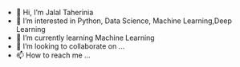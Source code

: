 - 👋 Hi, I’m Jalal Taherinia
- 👀 I’m interested in Python, Data Science, Machine Learning,Deep Learning   
- 🌱 I’m currently learning Machine Learning
- 💞️ I’m looking to collaborate on ...
- 📫 How to reach me ...

<!---
jtaherinia/jtaherinia is a ✨ special ✨ repository because its `README.md` (this file) appears on your GitHub profile.
You can click the Preview link to take a look at your changes.
--->
